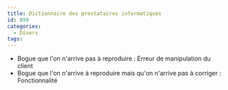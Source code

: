 ```yaml
---
title: Dictionnaire des prestataires informatiques
id: 899
categories:
  - Divers
tags:
---
```


*   Bogue que l'on n'arrive pas à reproduire : Erreur de manipulation du client
*   Bogue que l'on n'arrive à reproduire mais qu'on n'arrive pas à corriger : Fonctionnalité